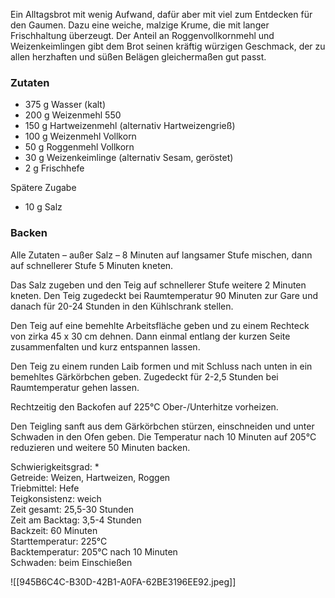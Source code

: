 Ein Alltagsbrot mit wenig Aufwand, dafür aber mit viel zum Entdecken für den Gaumen. Dazu eine weiche, malzige Krume, die mit langer Frischhaltung überzeugt. Der Anteil an Roggenvollkornmehl und Weizenkeimlingen gibt dem Brot seinen kräftig würzigen Geschmack, der zu allen herzhaften und süßen Belägen gleichermaßen gut passt.

### Zutaten

- 375 g Wasser (kalt)  
- 200 g Weizenmehl 550  
- 150 g Hartweizenmehl (alternativ Hartweizengrieß)   
- 100 g Weizenmehl Vollkorn  
- 50 g Roggenmehl Vollkorn  
- 30 g Weizenkeimlinge (alternativ Sesam, geröstet)   
- 2 g Frischhefe

Spätere Zugabe  
- 10 g Salz

### Backen

Alle Zutaten – außer Salz – 8 Minuten auf langsamer Stufe mischen, dann auf schnellerer Stufe 5 Minuten kneten.

Das Salz zugeben und den Teig auf schnellerer Stufe weitere 2 Minuten kneten. Den Teig zugedeckt bei Raumtemperatur 90 Minuten zur Gare und danach für 20-24 Stunden in den Kühlschrank stellen.

Den Teig auf eine bemehlte Arbeitsfläche geben und zu einem Rechteck von zirka 45 x 30 cm dehnen. Dann einmal entlang der kurzen Seite zusammenfalten und kurz entspannen lassen.

Den Teig zu einem runden Laib formen und mit Schluss nach unten in ein bemehltes Gärkörbchen geben. Zugedeckt für 2-2,5 Stunden bei Raumtemperatur gehen lassen.

Rechtzeitig den Backofen auf 225°C Ober-/Unterhitze vorheizen.

Den Teigling sanft aus dem Gärkörbchen stürzen, einschneiden und unter Schwaden in den Ofen geben. Die Temperatur nach 10 Minuten auf 205°C reduzieren und weitere 50 Minuten backen.

Schwierigkeitsgrad: *  
Getreide: Weizen, Hartweizen, Roggen  
Triebmittel: Hefe  
Teigkonsistenz: weich  
Zeit gesamt: 25,5-30 Stunden  
Zeit am Backtag: 3,5-4 Stunden  
Backzeit: 60 Minuten  
Starttemperatur: 225°C  
Backtemperatur: 205°C nach 10 Minuten   
Schwaden: beim Einschießen

![[945B6C4C-B30D-42B1-A0FA-62BE3196EE92.jpeg]]